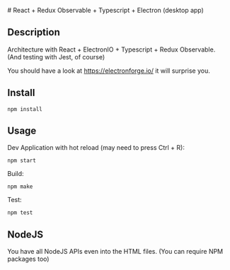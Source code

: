 # React + Redux Observable + Typescript + Electron (desktop app)

## Description

Architecture with React + ElectronIO + Typescript + Redux Observable. (And testing with Jest, of course)

You should have a look at https://electronforge.io/ it will surprise you.

## Install

```
npm install
```

## Usage

Dev Application with hot reload (may need to press Ctrl + R):

```
npm start
```

Build:

```
npm make
```

Test:

```
npm test
```
    
## NodeJS

You have all NodeJS APIs even into the HTML files. (You can require NPM packages too)
